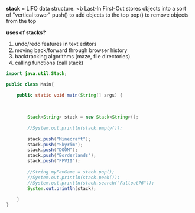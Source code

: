 **stack** = LIFO data structure. <b Last-In First-Out
		            stores objects into a sort of "vertical tower"
	 		        push() to add objects to the top
				    pop() to remove objects from the top
		
**uses of stacks?**
1. undo/redo features in text editors
2. moving back/forward through browser history
3. backtracking algorithms (maze, file directories)
4. calling functions (call stack)

```java	
import java.util.Stack;

public class Main{
	
	public static void main(String[] args) {
		
		
		
		Stack<String> stack = new Stack<String>();
		
		//System.out.println(stack.empty());
		
		stack.push("Minecraft");
		stack.push("Skyrim");
		stack.push("DOOM");
		stack.push("Borderlands");
		stack.push("FFVII");
		
		//String myFavGame = stack.pop();
		//System.out.println(stack.peek());	
		//System.out.println(stack.search("Fallout76"));
		System.out.println(stack);
		
	}
}
```